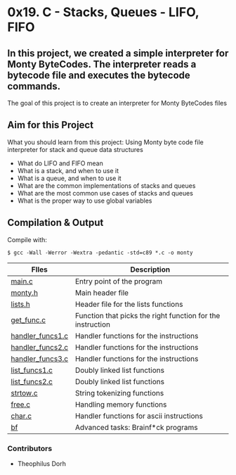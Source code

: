 # 0x19. C - Stacks, Queues - LIFO, FIFO

## In this project, we created a simple interpreter for Monty ByteCodes. The interpreter reads a bytecode file and executes the bytecode commands.
 The goal of this project is to create an interpreter for Monty ByteCodes files

## Aim for this Project
What you should learn from this project:
Using Monty byte code file interpreter for stack and queue data structures

- What do LIFO and FIFO mean
- What is a stack, and when to use it
- What is a queue, and when to use it
- What are the common implementations of stacks and queues
- What are the most common use cases of stacks and queues
- What is the proper way to use global variables

###

## Compilation & Output

Compile with:

```
$ gcc -Wall -Werror -Wextra -pedantic -std=c89 *.c -o monty
```
FIles | Description
----------- | -----------
[main.c](./main.c) | Entry point of the program
[monty.h](./monty.h) | Main header file
[lists.h](./lists.h) | Header file for the lists functions
[get_func.c](./get_func.c) | Function that picks the right function for the instruction
[handler_funcs1.c](./handler_funcs1.c) | Handler functions for the instructions
[handler_funcs2.c](./handler_funcs2.c) | Handler functions for the instructions
[handler_funcs3.c](./handler_funcs3.c) | Handler functions for the instructions
[list_funcs1.c](./list_funcs1.c) | Doubly linked list functions
[list_funcs2.c](./list_funcs2.c) | Doubly linked list functions
[strtow.c](./strtow.c) | String tokenizing functions
[free.c](./free.c) | Handling memory functions
[char.c](./char.c) | Handler functions for ascii instructions
[bf](./bf) | Advanced tasks: Brainf*ck programs

### Contributors

- Theophilus Dorh

